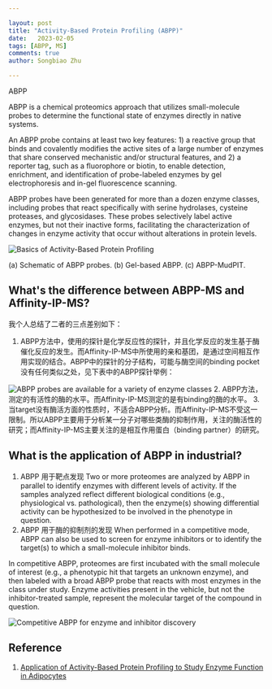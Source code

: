 ```yaml
---

layout: post
title: "Activity-Based Protein Profiling (ABPP)"
date:   2023-02-05
tags: [ABPP, MS]
comments: true
author: Songbiao Zhu

---
```


ABPP

 ABPP is a chemical proteomics approach that utilizes small-molecule probes to determine the functional state of enzymes directly in native systems.

<!-- more -->

 An ABPP probe contains at least two key features: 1) a reactive group that binds and covalently modifies the active sites of a large number of enzymes that share conserved mechanistic and/or structural features, and 2) a reporter tag, such as a fluorophore or biotin, to enable detection, enrichment, and identification of probe-labeled enzymes by gel electrophoresis and in-gel fluorescence scanning.

 ABPP probes have been generated for more than a dozen enzyme classes, including probes that react specifically with serine hydrolases, cysteine proteases, and glycosidases. These probes selectively label active enzymes, but not their inactive forms, facilitating the characterization of changes in enzyme activity that occur without alterations in protein levels.


 ![Basics of Activity-Based Protein Profiling](https://www.ncbi.nlm.nih.gov/pmc/articles/PMC4138146/bin/nihms613584f1.jpg) 

(a) Schematic of ABPP probes. (b) Gel-based ABPP. (c) ABPP-MudPIT. 

## What's the difference between ABPP-MS and Affinity-IP-MS?
我个人总结了二者的三点差别如下：
1. ABPP方法中，使用的探针是化学反应性的探针，并且化学反应的发生基于酶催化反应的发生。而Affinity-IP-MS中所使用的亲和基团，是通过空间相互作用实现的结合。ABPP中的探针的分子结构，可能与酶空间的binding pocket没有任何类似之处，见下表中的ABPP探针举例：

![ABPP probes are available for a variety of enzyme classes](https://www.ncbi.nlm.nih.gov/pmc/articles/PMC4138146/bin/nihms613584f2.jpg)
2. ABPP方法，测定的有活性的酶的水平。而Affinity-IP-MS测定的是有binding的酶的水平。
3. 当target没有酶活方面的性质时，不适合ABPP分析。而Affinity-IP-MS不受这一限制。所以ABPP主要用于分析某一分子对哪些类酶的抑制作用，关注的酶活性的研究；而Affinity-IP-MS主要关注的是相互作用蛋白（binding partner）的研究。

## What is the application of ABPP in industrial?

1. ABPP 用于靶点发现
Two or more proteomes are analyzed by ABPP in parallel to identify enzymes with different levels of activity. If the samples analyzed reflect different biological conditions (e.g., physiological vs. pathological), then the enzyme(s) showing differential activity can be hypothesized to be involved in the phenotype in question. 
2. ABPP 用于酶的抑制剂的发现
When performed in a competitive mode, ABPP can also be used to screen for enzyme inhibitors or to identify the target(s) to which a small-molecule inhibitor binds.

In competitive ABPP, proteomes are first incubated with the small molecule of interest (e.g., a phenotypic hit that targets an unknown enzyme), and then labeled with a broad ABPP probe that reacts with most enzymes in the class under study. Enzyme activities present in the vehicle, but not the inhibitor-treated sample, represent the molecular target of the compound in question.

![Competitive ABPP for enzyme and inhibitor discovery](https://www.ncbi.nlm.nih.gov/pmc/articles/PMC4138146/bin/nihms613584f3.jpg)


## Reference
1. [Application of Activity-Based Protein Profiling to Study Enzyme Function in Adipocytes](https://www.ncbi.nlm.nih.gov/pmc/articles/PMC4138146/)
